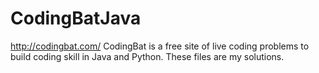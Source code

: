 # CodingBatJava 
http://codingbat.com/ 
CodingBat is a free site of live coding problems to build coding skill in Java and Python.
These files are my solutions.
